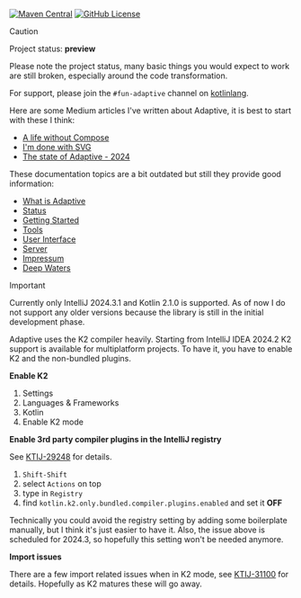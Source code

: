 [![Maven Central](https://img.shields.io/maven-central/v/fun.adaptive/adaptive-core)](https://mvnrepository.com/artifact/fun.adaptive/adaptive-core)
[![GitHub License](https://img.shields.io/badge/license-Apache%20License%202.0-blue.svg?style=flat)](http://www.apache.org/licenses/LICENSE-2.0)

> [!CAUTION]
>
> Project status: **preview**
>
> Please note the project status, many basic things you would expect to work are still
> broken, especially around the code transformation.
>

For support, please join the `#fun-adaptive` channel on [kotlinlang](https://slack-chats.kotlinlang.org/).

Here are some Medium articles I've written about Adaptive, it is best to start with these I think:

* [A life without Compose](https://medium.com/@tiz_26128/a-life-without-compose-5b77a9a8129f)
* [I'm done with SVG](https://medium.com/@tiz_26128/im-done-with-svg-f3339118dcde)
* [The state of Adaptive - 2024](https://medium.com/@tiz_26128/the-state-of-adaptive-2024-6a6fca3d632b)

These documentation topics are a bit outdated but still they provide good information:

* [What is Adaptive](./doc/what-is-adaptive.md)
* [Status](./doc/status.md)
* [Getting Started](./doc/getting-started.md)
* [Tools](./doc/tools.md)
* [User Interface](./doc/ui/readme.md)
* [Server](./doc/server/readme.md)
* [Impressum](./doc/impressum.md)
* [Deep Waters](./doc/internals)

> [!IMPORTANT]
>
> Currently only IntelliJ 2024.3.1 and Kotlin 2.1.0 is supported. As of now I do not support any older versions
> because the library is still in the initial development phase.
> 
> Adaptive uses the K2 compiler heavily. Starting from IntelliJ IDEA 2024.2 K2 support is available for multiplatform
> projects. To have it, you have to enable K2 and the non-bundled plugins.

**Enable K2**

1. Settings
2. Languages & Frameworks
3. Kotlin
4. Enable K2 mode

 
**Enable 3rd party compiler plugins in the IntelliJ registry**

See [KTIJ-29248](https://youtrack.jetbrains.com/issue/KTIJ-29248/K2-IDE-Enable-non-bundled-compiler-plugins-in-IDE-by-default) for details.

1. `Shift-Shift`
2. select `Actions` on top
3. type in `Registry`
4. find `kotlin.k2.only.bundled.compiler.plugins.enabled` and set it **OFF**
 
Technically you could avoid the registry setting by adding some boilerplate manually, but I think it's just
easier to have it. Also, the issue above is scheduled for 2024.3, so hopefully this setting won't be needed
anymore.

**Import issues**

There are a few import related issues when in K2 mode, see [KTIJ-31100](https://youtrack.jetbrains.com/issue/KTIJ-31100/K2-Incorrect-auto-completion-for-escaped-package-names)
for details. Hopefully as K2 matures these will go away.
